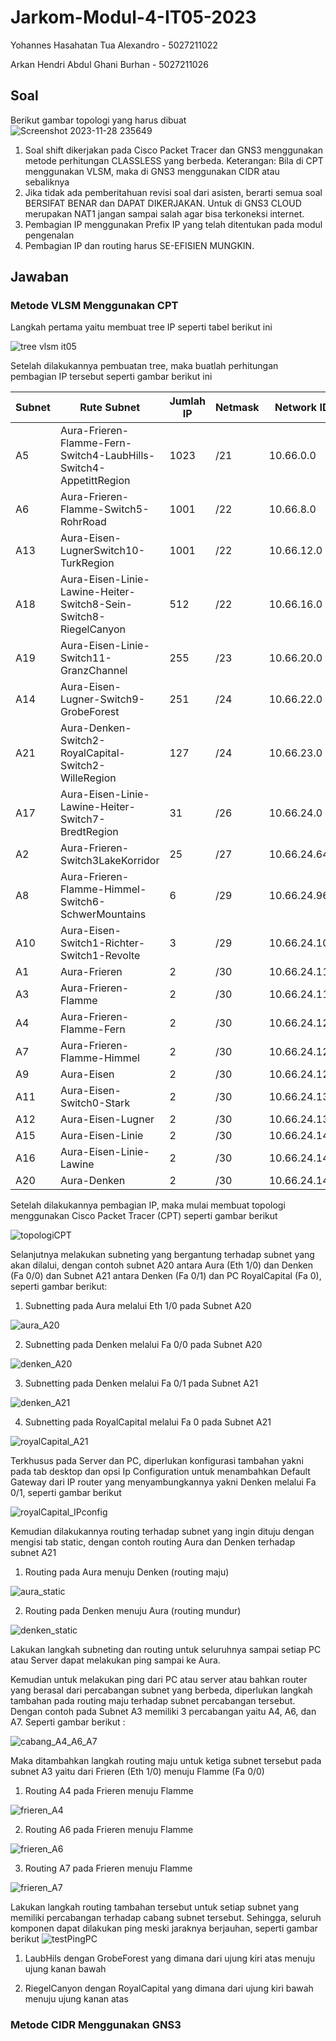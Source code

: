 # Jarkom-Modul-4-IT05-2023

Yohannes Hasahatan Tua Alexandro - 5027211022

Arkan Hendri Abdul Ghani Burhan - 5027211026

## Soal
Berikut gambar topologi yang harus dibuat
![Screenshot 2023-11-28 235649](https://github.com/yohanneslex/Jarkom-Modul-4-IT05-2023/assets/50076171/9a7e761d-7b03-4301-8ce5-1c9bc3c81afa)



1. Soal shift dikerjakan pada Cisco Packet Tracer dan GNS3 menggunakan metode perhitungan CLASSLESS yang berbeda.
Keterangan: Bila di CPT menggunakan VLSM, maka di GNS3 menggunakan CIDR atau sebaliknya
2. Jika tidak ada pemberitahuan revisi soal dari asisten, berarti semua soal BERSIFAT BENAR dan DAPAT DIKERJAKAN.
Untuk di GNS3 CLOUD merupakan NAT1 jangan sampai salah agar bisa terkoneksi internet.
3. Pembagian IP menggunakan Prefix IP yang telah ditentukan pada modul pengenalan
4. Pembagian IP dan routing harus SE-EFISIEN MUNGKIN.

## Jawaban
### Metode VLSM Menggunakan CPT
Langkah pertama yaitu membuat tree IP seperti tabel berikut ini

![tree vlsm it05](https://github.com/yohanneslex/Jarkom-Modul-4-IT05-2023/assets/50076171/cea13981-9c82-4251-a0a1-d62273e35d34)


Setelah dilakukannya pembuatan tree, maka buatlah perhitungan pembagian IP tersebut seperti gambar berikut ini

|Subnet	  |Rute Subnet	|Jumlah IP  |	Netmask| Network ID | IP Netmask | Broadcast |
|---------|---------|---------|---------|---------|---------|---------|
|A5|Aura-Frieren-Flamme-Fern-Switch4-LaubHills-Switch4-AppetittRegion |1023| /21| 10.66.0.0	| 255.255.248.0	| 10.66.7.255|
|A6|Aura-Frieren-Flamme-Switch5-RohrRoad |1001|	/22| 10.66.8.0 |	255.255.252.0 |	10.66.11.255|
|A13|	Aura-Eisen-LugnerSwitch10-TurkRegion |1001|	/22| 10.66.12.0 |	255.255.252.0	| 10.66.15.255 |
|A18|Aura-Eisen-Linie-Lawine-Heiter-Switch8-Sein-Switch8-RiegelCanyon |512|	/22| 10.66.16.0 | 255.255.252.0 |	10.66.19.255|
|A19|	Aura-Eisen-Linie-Switch11-GranzChannel |255|	/23| 10.66.20.0	 | 255.255.254.0	| 10.66.21.255| 
|A14|	Aura-Eisen-Lugner-Switch9-GrobeForest |251|	/24| 10.66.22.0 |	255.255.255.0	| 10.66.22.255|
|A21|	Aura-Denken-Switch2-RoyalCapital-Switch2-WilleRegion |127|	/24| 10.66.23.0 |	255.255.255.0 |	10.66.23.255|
|A17|	Aura-Eisen-Linie-Lawine-Heiter-Switch7-BredtRegion |31|	/26| 10.66.24.0	| 255.255.255.192 |	10.66.24.63|
|A2|	Aura-Frieren-Switch3LakeKorridor |25|	/27| 10.66.24.64	| 255.255.255.224 |	10.66.24.95|
|A8|	Aura-Frieren-Flamme-Himmel-Switch6-SchwerMountains |6|	/29| 10.66.24.96 |	255.255.255.248 |	10.66.24.103|
|A10|	Aura-Eisen-Switch1-Richter-Switch1-Revolte |3|	/29| 10.66.24.104 |	255.255.255.248 |	10.66.24.111|
|A1|	Aura-Frieren |2|	/30| 10.66.24.112	| 255.255.255.252 |	10.66.24.115|
|A3|	Aura-Frieren-Flamme	|2|	/30| 10.66.24.116	| 255.255.255.252 |	10.66.24.119|
|A4|	Aura-Frieren-Flamme-Fern	|2|	/30| 10.66.24.120 |	255.255.255.252	| 10.66.24.123|
|A7|	Aura-Frieren-Flamme-Himmel	|2|	/30| 10.66.24.124 |	255.255.255.252 |	10.66.24.127|
|A9|	Aura-Eisen	|2|	/30| 10.66.24.128	| 255.255.255.252	| 10.66.24.131|
|A11|	Aura-Eisen-Switch0-Stark	|2|	/30| 10.66.24.132 |	255.255.255.252	| 10.66.24.135|
|A12|	Aura-Eisen-Lugner	|2|	/30| 10.66.24.136 |	255.255.255.252	| 10.66.24.139|
|A15|	Aura-Eisen-Linie	|2|	/30| 10.66.24.140 |	255.255.255.252	| 10.66.24.143|
|A16|	Aura-Eisen-Linie-Lawine	|2|	/30| 10.66.24.144	| 255.255.255.252 |	10.66.24.147|
|A20|	Aura-Denken	|2|	/30 |10.66.24.148 |	255.255.255.252 |	10.66.24.151|

Setelah dilakukannya pembagian IP, maka mulai membuat topologi menggunakan Cisco Packet Tracer (CPT) seperti gambar berikut

![topologiCPT](https://github.com/yohanneslex/Jarkom-Modul-4-IT05-2023/assets/50076171/8e67e3e5-9551-4460-8248-e2bbbb733117)


Selanjutnya melakukan subneting yang bergantung terhadap subnet yang akan dilalui, dengan contoh subnet A20 antara Aura (Eth 1/0) dan Denken (Fa 0/0) dan Subnet A21 antara Denken (Fa 0/1) dan PC RoyalCapital (Fa 0), seperti gambar berikut:

1. Subnetting pada Aura melalui Eth 1/0 pada Subnet A20

![aura_A20](https://github.com/yohanneslex/Jarkom-Modul-4-IT05-2023/assets/50076171/54f99ca5-b32c-4762-9d8c-f056774cd201)


2. Subnetting pada Denken melalui Fa 0/0 pada Subnet A20

![denken_A20](https://github.com/yohanneslex/Jarkom-Modul-4-IT05-2023/assets/50076171/bda89194-82c3-42b4-971a-e1d155bbc9a4)


3. Subnetting pada Denken melalui Fa 0/1 pada Subnet A21

![denken_A21](https://github.com/yohanneslex/Jarkom-Modul-4-IT05-2023/assets/50076171/159a57f3-6d91-492d-a69f-c8a68cb1c18e)


4. Subnetting pada RoyalCapital melalui Fa 0 pada Subnet A21


![royalCapital_A21](https://github.com/yohanneslex/Jarkom-Modul-4-IT05-2023/assets/50076171/381bbae9-6f7f-4d0e-86ce-ed68490b0930)


Terkhusus pada Server dan PC, diperlukan konfigurasi tambahan yakni pada tab desktop dan opsi Ip Configuration untuk menambahkan Default Gateway dari IP router yang menyambungkannya yakni Denken melalui Fa 0/1, seperti gambar berikut

![royalCapital_IPconfig](https://github.com/yohanneslex/Jarkom-Modul-4-IT05-2023/assets/50076171/90408d0b-0778-4de2-95c4-1429587c918e)



Kemudian dilakukannya routing  terhadap subnet yang ingin dituju dengan mengisi tab static, dengan contoh routing Aura dan Denken terhadap subnet A21

1. Routing pada Aura menuju Denken (routing maju)

![aura_static](https://github.com/yohanneslex/Jarkom-Modul-4-IT05-2023/assets/50076171/5ed29f82-2d6f-4e2d-81ad-21de33203e5b)



2. Routing pada Denken menuju Aura (routing mundur)

![denken_static](https://github.com/yohanneslex/Jarkom-Modul-4-IT05-2023/assets/50076171/56d398e4-66cb-41c7-a700-efdb81bb8aea)



Lakukan langkah subneting dan routing untuk seluruhnya sampai setiap PC atau Server dapat melakukan ping sampai ke Aura.


Kemudian untuk melakukan ping dari PC atau server atau bahkan router yang berasal dari percabangan subnet yang berbeda, diperlukan langkah tambahan pada routing maju terhadap subnet percabangan tersebut. Dengan contoh pada Subnet A3 memiliki 3 percabangan yaitu A4, A6, dan A7. Seperti gambar berikut :

![cabang_A4_A6_A7](https://github.com/yohanneslex/Jarkom-Modul-4-IT05-2023/assets/50076171/cb7aa1b6-7f63-4ef0-afaf-4651c262ca45)

Maka ditambahkan langkah routing maju untuk ketiga subnet tersebut pada subnet A3 yaitu dari Frieren (Eth 1/0) menuju Flamme (Fa 0/0)

1. Routing A4 pada Frieren menuju Flamme

![frieren_A4](https://github.com/yohanneslex/Jarkom-Modul-4-IT05-2023/assets/50076171/b4ef3c3a-22a4-47c8-95dd-fcecf2481232)


2. Routing A6 pada Frieren menuju Flamme

![frieren_A6](https://github.com/yohanneslex/Jarkom-Modul-4-IT05-2023/assets/50076171/d26e238c-08c8-4d83-816f-537ef50ac690)


3. Routing A7 pada Frieren menuju Flamme

![frieren_A7](https://github.com/yohanneslex/Jarkom-Modul-4-IT05-2023/assets/50076171/f0529979-7a08-41ae-9f27-d6cdb63676e4)



Lakukan langkah routing tambahan tersebut untuk setiap subnet yang memiliki percabangan terhadap cabang subnet tersebut. Sehingga, seluruh komponen dapat dilakukan ping meski jaraknya berjauhan, seperti gambar berikut
![testPingPC](https://github.com/yohanneslex/Jarkom-Modul-4-IT05-2023/assets/50076171/b68d6b35-c816-43fe-82e2-52ed83c988f0)


1. LaubHils dengan GrobeForest yang dimana dari ujung kiri atas menuju ujung kanan bawah

2. RiegelCanyon dengan RoyalCapital yang dimana dari ujung kiri bawah menuju ujung kanan atas





### Metode CIDR Menggunakan GNS3

